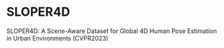 # SLOPER4D
 SLOPER4D: A Scene-Aware Dataset for Global 4D Human Pose Estimation in Urban Environments (CVPR2023)
